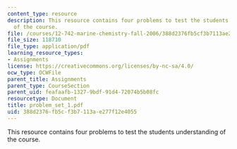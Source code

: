 ```yaml
---
content_type: resource
description: This resource contains four problems to test the students understanding
  of the course.
file: /courses/12-742-marine-chemistry-fall-2006/388d2376fb5cf3b7113ae277f12e4055_problem_set_1.pdf
file_size: 118710
file_type: application/pdf
learning_resource_types:
- Assignments
license: https://creativecommons.org/licenses/by-nc-sa/4.0/
ocw_type: OCWFile
parent_title: Assignments
parent_type: CourseSection
parent_uid: feafaafb-1327-9bdf-91d4-72074b5b08fc
resourcetype: Document
title: problem_set_1.pdf
uid: 388d2376-fb5c-f3b7-113a-e277f12e4055
---
```

This resource contains four problems to test the students understanding of the course.